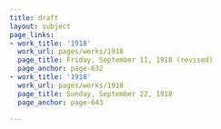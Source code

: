 ```yaml
---
title: draft
layout: subject
page_links:
- work_title: '1918'
  work_url: pages/works/1918
  page_title: Friday, September 11, 1918 (revised)
  page_anchor: page-632
- work_title: '1918'
  work_url: pages/works/1918
  page_title: Sunday, September 22, 1918
  page_anchor: page-643

---
```

